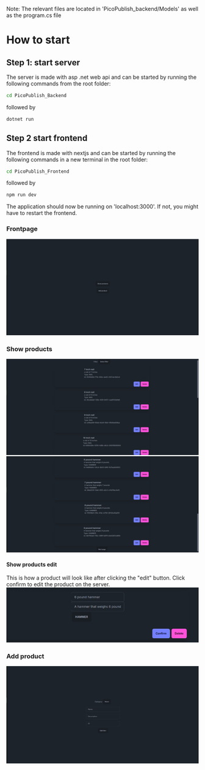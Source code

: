 Note: The relevant files are located in 'PicoPublish_backend/Models' as well as the program.cs file

# How to start

## Step 1: start server
The server is made with asp .net web api and can be started by running the following commands from the root folder:

```sh
cd PicoPublish_Backend
```
followed by 

```sh
dotnet run
```

## Step 2 start frontend
The frontend is made with nextjs and can be started by running the following commands in a new terminal in the root folder:

```sh
cd PicoPublish_Frontend
```

followed by

```sh
npm run dev
```

The application should now be running on 'localhost:3000'. If not, you might have to restart the frontend.

### Frontpage
![image](./frontpage.png)

### Show products
![image](./show_products.png)
![image](./show_products_end.png)

#### Show products edit
This is how a product will look like after clicking the "edit" button. Click confirm to edit the product on the server.
![image](./show_products_edit.png)

### Add product
![image](./add_product.png)
